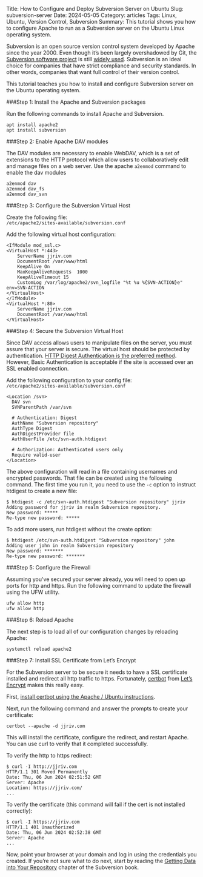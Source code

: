 Title: How to Configure and Deploy Subversion Server on Ubuntu
Slug: subversion-server
Date: 2024-05-05
Category: articles
Tags: Linux, Ubuntu, Version Control, Subversion
Summary: This tutorial shows you how to configure Apache to run as a Subversion server on the Ubuntu Linux operating system.
<!-- Status: draft -->

Subversion is an open source version control system developed by Apache since the year 2000. Even though it&rsquo;s been largely overshadowed by Git, the [Subversion software project](https://subversion.apache.org/) is still [widely used](https://get.assembla.com/blog/apache-subversion-still-used/). Subversion is an ideal choice for companies that have strict compliance and security standards. In other words, companies that want full control of their version control.   

This tutorial teaches you how to install and configure Subversion server on the Ubuntu operating system.

###Step 1: Install the Apache and Subversion packages

Run the following commands to install Apache and Subversion.

```
apt install apache2
apt install subversion
```

###Step 2: Enable Apache DAV modules

The DAV modules are necessary to enable WebDAV, which is a set of extensions to the HTTP protocol which allow users to collaboratively edit and manage files on a web server. Use the apache `a2enmod` command to enable the dav modules

```
a2enmod dav
a2enmod dav_fs
a2enmod dav_svn
```

###Step 3: Configure the Subversion Virtual Host

Create the following file:  
`/etc/apache2/sites-available/subversion.conf`

Add the following virtual host configuration:

```
<IfModule mod_ssl.c>
<VirtualHost *:443>
    ServerName jjriv.com
    DocumentRoot /var/www/html
    KeepAlive On
    MaxKeepAliveRequests  1000
    KeepAliveTimeout 15
    CustomLog /var/log/apache2/svn_logfile "%t %u %{SVN-ACTION}e" env=SVN-ACTION
</VirtualHost>
</IfModule>
<VirtualHost *:80>
    ServerName jjriv.com
    DocumentRoot /var/www/html
</VirtualHost>
```

###Step 4: Secure the Subversion Virtual Host

Since DAV access allows users to manipulate files on the server, you must assure that your server is secure. The virtual host should be protected by authentication. [HTTP Digest Authentication is the preferred method](https://httpd.apache.org/docs/2.4/mod/mod_dav.html#security). However, Basic Authentication is acceptable if the site is accessed over an SSL enabled connection.

Add the following configuration to your config file:  
`/etc/apache2/sites-available/subversion.conf`

```
<Location /svn>
  DAV svn
  SVNParentPath /var/svn

  # Authentication: Digest
  AuthName "Subversion repository"
  AuthType Digest
  AuthDigestProvider file
  AuthUserFile /etc/svn-auth.htdigest

  # Authorization: Authenticated users only
  Require valid-user
</Location>
```

The above configuration will read in a file containing usernames and encrypted passwords. That file can be created using the following command. The first time you run it, you need to use the `-c` option to instruct htdigest to create a new file:
```
$ htdigest -c /etc/svn-auth.htdigest "Subversion repository" jjriv
Adding password for jjriv in realm Subversion repository.
New password: *****
Re-type new password: *****
```
To add more users, run htdigest without the create option:
```
$ htdigest /etc/svn-auth.htdigest "Subversion repository" john
Adding user john in realm Subversion repository
New password: *******
Re-type new password: *******
```

###Step 5: Configure the Firewall

Assuming you've secured your server already, you will need to open up ports for http and https. Run the following command to update the firewall using the UFW utility.

```
ufw allow http
ufw allow http
```

###Step 6: Reload Apache

The next step is to load all of our configuration changes by reloading Apache:

```
systemctl reload apache2
```

###Step 7: Install SSL Certificate from Let&rsquo;s Encrypt

For the Subversion server to be secure it needs to have a SSL certificate installed and redirect all http traffic to https. Fortunately, [certbot](https://certbot.eff.org) from [Let&rsquo;s Encrypt](https://letsencrypt.org/) makes this really easy.

First, [install certbot using the Apache / Ubuntu instructions](https://certbot.eff.org/instructions?ws=apache&os=ubuntufocal).

Next, run the following command and answer the prompts to create your certificate:

```
certbot --apache -d jjriv.com
```

This will install the certificate, configure the redirect, and restart Apache. You can use curl to verify that it completed successfully.


To verify the http to https redirect:
```
$ curl -I http://jjriv.com
HTTP/1.1 301 Moved Permanently
Date: Thu, 06 Jun 2024 02:51:52 GMT
Server: Apache
Location: https://jjriv.com/
...
```

To verify the certificate (this command will fail if the cert is not installed correctly):
```
$ curl -I https://jjriv.com
HTTP/1.1 401 Unauthorized
Date: Thu, 06 Jun 2024 02:52:38 GMT
Server: Apache
...
```

Now, point your browser at your domain and log in using the credentials you created. If you&rsquo;re not sure what to do next, start by reading the [Getting Data into Your Repository](https://svnbook.red-bean.com/en/1.7/svn.tour.importing.html) chapter of the Subversion book.





